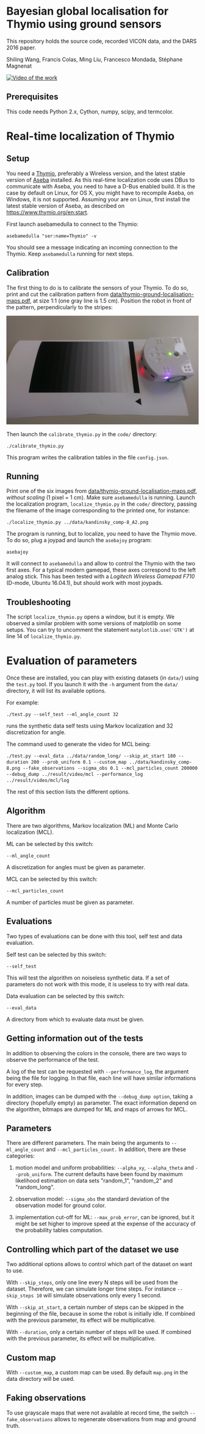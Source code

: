 Bayesian global localisation for Thymio using ground sensors
============================================================

This repository holds the source code, recorded VICON data, and the DARS 2016 paper.

Shiling Wang, Francis Colas, Ming Liu, Francesco Mondada, Stéphane Magnenat

[![Video of the work](http://img.youtube.com/vi/70euPzixzus/0.jpg)](https://www.youtube.com/watch?v=70euPzixzus "Video of the work")


Prerequisites
-------------

This code needs Python 2.x, Cython, numpy, scipy, and termcolor.


Real-time localization of Thymio
================================

Setup
-----

You need a [Thymio](http://thymio.org), preferably a Wireless version, and the latest stable version of [Aseba](https://www.thymio.org/en:start) installed.
As this real-time localization code uses DBus to communicate with Aseba, you need to have a D-Bus enabled build.
It is the case by default on Linux, for OS X, you might have to recompile Aseba, on Windows, it is not supported.
Assuming your are on Linux, first install the latest stable version of Aseba, as described on https://www.thymio.org/en:start.

First launch asebamedulla to connect to the Thymio:

    asebamedulla "ser:name=Thymio" -v
    
You should see a message indicating an incoming connection to the Thymio.
Keep `asebamedulla` running for next steps.

Calibration
-----------

The first thing to do is to calibrate the sensors of your Thymio.
To do so, print and cut the calibration pattern from [data/thymio-ground-localisation-maps.pdf](data/thymio-ground-localisation-maps.pdf), at size 1:1 (one gray line is 1.5 cm).
Position the robot in front of the pattern, perpendicularly to the stripes:

![Image of Thymio calibration](thymio-calib.jpg)

Then launch the `calibrate_thymio.py` in the `code/` directory:

    ./calibrate_thymio.py
    
This program writes the calibration tables in the file `config.json`.

Running
-------

Print one of the six images from [data/thymio-ground-localisation-maps.pdf](data/thymio-ground-localisation-maps.pdf), *without scaling* (1 pixel = 1 cm).
Make sure `asebamedulla` is running.
Launch the localization program, `localize_thymio.py` in the `code/` directory, passing the filename of the image corresponding to the printed one, for instance:

    ./localize_thymio.py ../data/kandinsky_comp-8_A2.png
    
The program is running, but to localize, you need to have the Thymio move.
To do so, plug a joypad and launch the `asebajoy` program:

    asebajoy

It will connect to `asebamedulla` and allow to control the Thymio with the two first axes.
For a typical modern gamepad, these axes correspond to the left analog stick.
This has been tested with a _Logitech Wireless Gamepad F710_ (D-mode, Ubuntu 16.04.1), but should work with most joypads.

Troubleshooting
---------------

The script `localize_thymio.py` opens a window, but it is empty.
We observed a similar problem with some versions of matplotlib on some setups.
You can try to uncomment the statement `matplotlib.use('GTK')` at line 14 of `localize_thymio.py`.


Evaluation of parameters
========================

Once these are installed, you can play with existing datasets (in `data/`) using the `test.py` tool. If you launch it with the `-h` argument from the `data/` directory, it will list its available options.

For example:

    ./test.py --self_test --ml_angle_count 32

runs the synthetic data self tests using Markov localization and 32 discretization for angle.

The command used to generate the video for MCL being:

    ./test.py --eval_data ../data/random_long/ --skip_at_start 180 --duration 200 --prob_uniform 0.1 --custom_map ../data/kandinsky_comp-8.png --fake_observations --sigma_obs 0.1 --mcl_particles_count 200000 --debug_dump ../result/video/mcl --performance_log ../result/video/mcl/log

The rest of this section lists the different options.

Algorithm
---------

There are two algorithms, Markov localization (ML) and Monte Carlo localization (MCL).

ML can be selected by this switch:

    --ml_angle_count
  
A discretization for angles must be given as parameter.

MCL can be selected by this switch:

    --mcl_particles_count

A number of particles must be given as parameter.

Evaluations
-----------

Two types of evaluations can be done with this tool, self test and data evaluation.

Self test can be selected by this switch:

    --self_test

This will test the algorithm on noiseless synthetic data. If a set of parameters do not work with this mode, it is useless to try with real data.

Data evaluation can be selected by this switch:

    --eval_data

A directory from which to evaluate data must be given.

Getting information out of the tests
------------------------------------

In addition to observing the colors in the console, there are two ways to observe the performance of the test.

A log of the test can be requested with `--performance_log`, the argument being the file for logging. In that file, each line will have similar informations for every step.

In addition, images can be dumped with the `--debug_dump option`, taking a directory (hopefully empty) as parameter. The exact information depend on the algorithm, bitmaps are dumped for ML and maps of arrows for MCL.

Parameters
----------

There are different parameters. The main being the arguments to `--ml_angle_count` and `--mcl_particles_count.` In addition, there are these categories:

1. motion model and uniform probabilities: `--alpha_xy`, `--alpha_theta` and `--prob_uniform`. The current defaults have been found by maximum likelihood estimation on data sets "random_1", "random_2" and "random_long".

2. observation model: `--sigma_obs` the standard deviation of the observation model for ground color.

3. implementation cut-off for ML: `--max_prob_error`, can be ignored, but it might be set higher to improve speed at the expense of the accuracy of the probability tables computation.

Controlling which part of the dataset we use
--------------------------------------------

Two additional options allows to control which part of the dataset on want to use.

With `--skip_steps`, only one line every N steps will be used from the dataset. Therefore, we can simulate longer time steps. For instance `--skip_steps 10` will simulate observations only every 1 second.

With `--skip_at_start`, a certain number of steps can be skipped in the beginning of the file, because in some the robot is initially idle. If combined with the previous parameter, its effect will be multiplicative.

With `--duration`, only a certain number of steps will be used. If combined with the previous parameter, its effect will be multiplicative.

Custom map
----------

With `--custom_map`, a custom map can be used. By default `map.png` in the data directory will be used.

Faking observations
-------------------

To use grayscale maps that were not available at record time, the switch `--fake_observations` allows to regenerate observations from map and ground truth.
